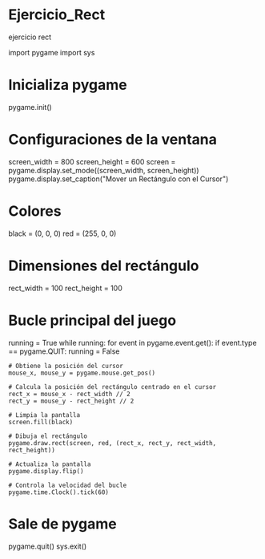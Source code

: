 # Ejercicio_Rect
ejercicio rect



import pygame
import sys

# Inicializa pygame
pygame.init()

# Configuraciones de la ventana
screen_width = 800
screen_height = 600
screen = pygame.display.set_mode((screen_width, screen_height))
pygame.display.set_caption("Mover un Rectángulo con el Cursor")

# Colores
black = (0, 0, 0)
red = (255, 0, 0)

# Dimensiones del rectángulo
rect_width = 100
rect_height = 100

# Bucle principal del juego
running = True
while running:
    for event in pygame.event.get():
        if event.type == pygame.QUIT:
            running = False

    # Obtiene la posición del cursor
    mouse_x, mouse_y = pygame.mouse.get_pos()

    # Calcula la posición del rectángulo centrado en el cursor
    rect_x = mouse_x - rect_width // 2
    rect_y = mouse_y - rect_height // 2

    # Limpia la pantalla
    screen.fill(black)

    # Dibuja el rectángulo
    pygame.draw.rect(screen, red, (rect_x, rect_y, rect_width, rect_height))

    # Actualiza la pantalla
    pygame.display.flip()

    # Controla la velocidad del bucle
    pygame.time.Clock().tick(60)

# Sale de pygame
pygame.quit()
sys.exit()
